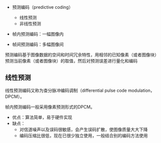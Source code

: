 - 预测编码（predictive coding）
  - 线性预测
  - 非线性预测


- 帧内预测编码：一幅图像内
- 帧间预测编码：多幅图像间


预测编码基于图像数据的空间和时间冗余特性，用相邻的已知像素（或者图像块）预测当前像素（或者图像块）的取值，然后对预测误差进行量化和编码


## 线性预测

线性预测编码又称为查分脉冲编码调制（differential pulse code modulation，DPCM）。

帧内预测编码一般采用像素预测形式的DPCM。

- 优点：算法简单，易于硬件实现
- 缺点：
  - 对信道噪声以及误码很敏感，会产生误码扩散，使图像质量大大下降
  - 编码压缩比很低，现在已很少独立使用，一般结合别的编码方法使用

